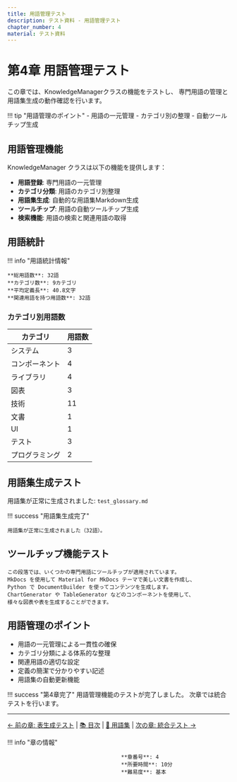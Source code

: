 ```yaml
---
title: 用語管理テスト
description: テスト資料 - 用語管理テスト
chapter_number: 4
material: テスト資料
---
```


# 第4章 用語管理テスト


この章では、KnowledgeManagerクラスの機能をテストし、
専門用語の管理と用語集生成の動作確認を行います。

!!! tip "用語管理のポイント"
    - 用語の一元管理
    - カテゴリ別の整理
    - 自動ツールチップ生成

## 用語管理機能


<span data-md-tooltip="専門用語を一元的に管理し、用語集を生成するためのクラス。">KnowledgeManager</span> クラスは以下の機能を提供します：

- **用語登録**: 専門用語の一元管理
- **カテゴリ分類**: 用語のカテゴリ別整理
- **用語集生成**: 自動的な用語集Markdown生成
- **<span data-md-tooltip="マウスオーバーやタップ時に表示される小さなポップアップ。追加情報を提供する。">ツールチップ</span>**: 用語の自動ツールチップ生成
- **検索機能**: 用語の検索と関連用語の取得


## 用語統計

!!! info "用語統計情報"

    
    **総用語数**: 32語  
    **カテゴリ数**: 9カテゴリ  
    **平均定義長**: 40.8文字  
    **関連用語を持つ用語数**: 32語
    


### カテゴリ別用語数

| カテゴリ | 用語数 |
| --- | --- |
| システム | 3 |
| コンポーネント | 4 |
| ライブラリ | 4 |
| 図表 | 3 |
| 技術 | 11 |
| 文書 | 1 |
| UI | 1 |
| テスト | 3 |
| プログラミング | 2 |

## 用語集生成テスト

用語集が正常に生成されました: `test_glossary.md`

!!! success "用語集生成完了"

    用語集が正常に生成されました（32語）。


## ツールチップ機能テスト


    この段落では、いくつかの専門用語にツールチップが適用されています。
    MkDocs を使用して Material for MkDocs テーマで美しい文書を作成し、
    Python で DocumentBuilder を使ってコンテンツを生成します。
    ChartGenerator や TableGenerator などのコンポーネントを使用して、
    様々な図表や表を生成することができます。
    

## 用語管理のポイント

- 用語の一元管理による一貫性の確保
- カテゴリ分類による体系的な整理
- 関連用語の適切な設定
- 定義の簡潔で分かりやすい記述
- 用語集の自動更新機能


!!! success "第4章完了"
    用語管理機能のテストが完了しました。
    次章では統合テストを行います。

---

[← 前の章: 表生成テスト](chapter_03_table_generation_test.md) | [📚 目次](index.md) | [📖 用語集](glossary.md) | [次の章: 統合テスト →](chapter_05_integration_test.md)

!!! info "章の情報"

    
                                        **章番号**: 4  
                                        **所要時間**: 10分  
                                        **難易度**: 基本
                                        
